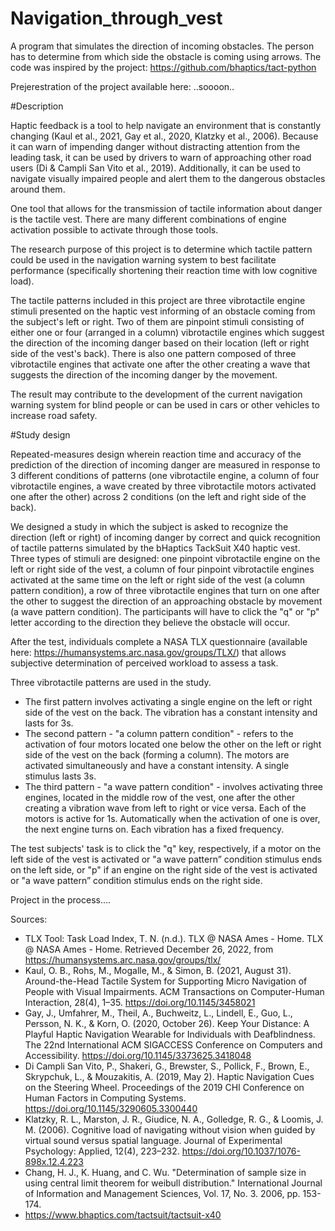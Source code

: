 # Navigation_through_vest
A program that simulates the direction of incoming obstacles. The person has to determine from which side the obstacle is coming using arrows. The code was inspired by the project: https://github.com/bhaptics/tact-python

Prejerestration of the project available here: ..soooon..

#Description  

Haptic feedback is a tool to help navigate an environment that is constantly changing (Kaul et al., 2021, Gay et al., 2020, Klatzky et al., 2006). Because it can warn of impending danger without distracting attention from the leading task, it can be used by drivers to warn of approaching other road users (Di & Campli San Vito et al., 2019). Additionally, it can be used to navigate visually impaired people and alert them to the dangerous obstacles around them.  

One tool that allows for the transmission of tactile information about danger is the tactile vest. There are many different combinations of engine activation possible to activate through those tools.  

The research purpose of this project is to determine which tactile pattern could be used in the navigation warning system to best facilitate performance (specifically shortening their reaction time with low cognitive load).   

The tactile patterns included in this project are three vibrotactile engine stimuli presented on the haptic vest informing of an obstacle coming from the subject's left or right. Two of them are pinpoint stimuli consisting of either one or four (arranged in a column) vibrotactile engines which suggest the direction of the incoming danger based on their location (left or right side of the vest's back). There is also one pattern composed of three vibrotactile engines that activate one after the other creating a wave that suggests the direction of the incoming danger by the movement.  

The result may contribute to the development of the current navigation warning system for blind people or can be used in cars or other vehicles to increase road safety. 

#Study design 

Repeated-measures design wherein reaction time and accuracy of the prediction of the direction of incoming danger are measured in response to 3 different conditions of patterns (one vibrotactile engine, a column of four vibrotactile engines, a wave created by three vibrotactile motors activated one after the other) across 2 conditions (on the left and right side of the back).  

We designed a study in which the subject is asked to recognize the direction (left or right) of incoming danger by correct and quick recognition of tactile patterns simulated by the bHaptics TackSuit X40 haptic vest. Three types of stimuli are designed: one pinpoint vibrotactile engine on the left or right side of the vest, a column of four pinpoint vibrotactile engines activated at the same time on the left or right side of the vest (a column pattern condition), a row of three vibrotactile engines that turn on one after the other to suggest the direction of an approaching obstacle by movement (a wave pattern condition). The participants will have to click the "q" or "p" letter according to the direction they believe the obstacle will occur.  

After the test, individuals complete a NASA TLX questionnaire (available here: https://humansystems.arc.nasa.gov/groups/TLX/) that allows subjective determination of perceived workload to assess a task.  


Three vibrotactile patterns are used in the study.  
- The first pattern involves activating a single engine on the left or right side of the vest on the back. The vibration has a constant intensity and lasts for 3s.  
- The second pattern - "a column pattern condition" - refers to the activation of four motors located one below the other on the left or right side of the vest on the back (forming a column). The motors are activated simultaneously and have a constant intensity. A single stimulus lasts 3s.  
- The third pattern - "a wave pattern condition" - involves activating three engines, located in the middle row of the vest, one after the other creating a vibration wave from left to right or vice versa. Each of the motors is active for 1s. Automatically when the activation of one is over, the next engine turns on. Each vibration has a fixed frequency.  

The test subjects' task is to click the "q" key, respectively, if a motor on the left side of the vest is activated or "a wave pattern” condition stimulus ends on the left side, or "p" if an engine on the right side of the vest is activated or "a wave pattern” condition stimulus ends on the right side. 


Project in the process....


Sources: 
- TLX Tool: Task Load Index, T. N. (n.d.). TLX @ NASA Ames - Home. TLX @ NASA Ames - Home. Retrieved December 26, 2022, from https://humansystems.arc.nasa.gov/groups/tlx/ 
- Kaul, O. B., Rohs, M., Mogalle, M., & Simon, B. (2021, August 31). Around-the-Head Tactile System for Supporting Micro Navigation of People with Visual Impairments. ACM Transactions on Computer-Human Interaction, 28(4), 1–35. https://doi.org/10.1145/3458021 
- Gay, J., Umfahrer, M., Theil, A., Buchweitz, L., Lindell, E., Guo, L., Persson, N. K., & Korn, O. (2020, October 26). Keep Your Distance: A Playful Haptic Navigation Wearable for Individuals with Deafblindness. The 22nd International ACM SIGACCESS Conference on Computers and Accessibility. https://doi.org/10.1145/3373625.3418048 
- Di Campli San Vito, P., Shakeri, G., Brewster, S., Pollick, F., Brown, E., Skrypchuk, L., & Mouzakitis, A. (2019, May 2). Haptic Navigation Cues on the Steering Wheel. Proceedings of the 2019 CHI Conference on Human Factors in Computing Systems. https://doi.org/10.1145/3290605.3300440 
- Klatzky, R. L., Marston, J. R., Giudice, N. A., Golledge, R. G., & Loomis, J. M. (2006). Cognitive load of navigating without vision when guided by virtual sound versus spatial language. Journal of Experimental Psychology: Applied, 12(4), 223–232. https://doi.org/10.1037/1076-898x.12.4.223 
- Chang, H. J., K. Huang, and C. Wu. "Determination of sample size in using central limit theorem for weibull distribution." International Journal of Information and Management Sciences, Vol. 17, No. 3. 2006, pp. 153-174.  
- https://www.bhaptics.com/tactsuit/tactsuit-x40 

